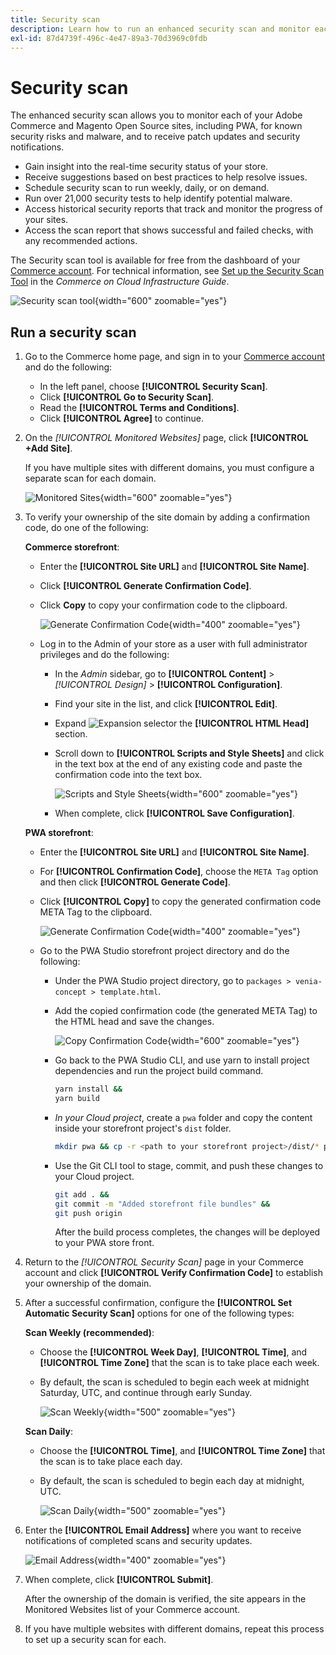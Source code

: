 ```yaml
---
title: Security scan
description: Learn how to run an enhanced security scan and monitor each of your Adobe Commerce and Magento Open Source sites.
exl-id: 87d4739f-496c-4e47-89a3-70d3969c0fdb
---
```

# Security scan

The enhanced security scan allows you to monitor each of your Adobe Commerce and Magento Open Source sites, including PWA, for known security risks and malware, and to receive patch updates and security notifications.

- Gain insight into the real-time security status of your store.
- Receive suggestions based on best practices to help resolve issues.
- Schedule security scan to run weekly, daily, or on demand.
- Run over 21,000 security tests to help identify potential malware.
- Access historical security reports that track and monitor the progress of your sites.
- Access the scan report that shows successful and failed checks, with any recommended actions.

The Security scan tool is available for free from the dashboard of your [Commerce account](../getting-started/commerce-account-create.md). For technical information, see [Set up the Security Scan Tool](https://experienceleague.adobe.com/docs/commerce-cloud-service/user-guide/launch/overview.html#set-up-the-security-scan-tool) in the _Commerce on Cloud Infrastructure Guide_.

![Security scan tool](./assets/magento-security-scan.png){width="600" zoomable="yes"}

## Run a security scan

1. Go to the Commerce home page, and sign in to your [Commerce account](../getting-started/commerce-account-create.md) and do the following:

   - In the left panel, choose **[!UICONTROL Security Scan]**.
   - Click **[!UICONTROL Go to Security Scan]**.
   - Read the **[!UICONTROL Terms and Conditions]**.
   - Click **[!UICONTROL Agree]** to continue.

1. On the _[!UICONTROL Monitored Websites]_ page, click **[!UICONTROL +Add Site]**.

   If you have multiple sites with different domains, you must configure a separate scan for each domain.

   ![Monitored Sites](./assets/monitored-website.png){width="600" zoomable="yes"}

1. To verify your ownership of the site domain by adding a confirmation code, do one of the following:

   **Commerce storefront**:

   - Enter the **[!UICONTROL Site URL]** and **[!UICONTROL Site Name]**.
   - Click **[!UICONTROL Generate Confirmation Code]**.
   - Click **Copy** to copy your confirmation code to the clipboard.

      ![Generate Confirmation Code](./assets/scan-site1.png){width="400" zoomable="yes"}

   - Log in to the Admin of your store as a user with full administrator privileges and do the following:

      - In the _Admin_ sidebar, go to **[!UICONTROL Content]** > _[!UICONTROL Design]_ > **[!UICONTROL Configuration]**.
      - Find your site in the list, and click **[!UICONTROL Edit]**.
      - Expand ![Expansion selector](../assets/icon-display-expand.png) the **[!UICONTROL HTML Head]** section.
      - Scroll down to **[!UICONTROL Scripts and Style Sheets]** and click in the text box at the end of any existing code and paste the confirmation code into the text box.

         ![Scripts and Style Sheets](./assets/scan-paste-code.png){width="600" zoomable="yes"}

      - When complete, click **[!UICONTROL Save Configuration]**.

   **PWA storefront**:

   - Enter the **[!UICONTROL Site URL]** and **[!UICONTROL Site Name]**.

   - For **[!UICONTROL Confirmation Code]**, choose the `META Tag` option and then click **[!UICONTROL Generate Code]**.

   - Click **[!UICONTROL Copy]** to copy the generated confirmation code META Tag to the clipboard.

      ![Generate Confirmation Code](./assets/scan-site2.png){width="400" zoomable="yes"}

   - Go to the PWA Studio storefront project directory and do the following:

      - Under the PWA Studio project directory, go to `packages > venia-concept > template.html`.
      - Add the copied confirmation code (the generated META Tag) to the HTML head and save the changes.

         ![Copy Confirmation Code](./assets/code-pwa.png){width="600" zoomable="yes"}

      - Go back to the PWA Studio CLI, and use yarn to install project dependencies and run the project build command.

        ```sh
        yarn install &&
        yarn build
        ```

      - *In your Cloud project*, create a `pwa` folder and copy the content inside your storefront project's `dist` folder.

         ```sh
         mkdir pwa && cp -r <path to your storefront project>/dist/* pwa
         ```

      - Use the Git CLI tool to stage, commit, and push these changes to your Cloud project.

         ```sh
         git add . &&
         git commit -m "Added storefront file bundles" &&
         git push origin
         ```

         After the build process completes, the changes will be deployed to your PWA store front.

1. Return to the _[!UICONTROL Security Scan]_ page in your Commerce account and click **[!UICONTROL Verify Confirmation Code]** to establish your ownership of the domain.

1. After a successful confirmation, configure the **[!UICONTROL Set Automatic Security Scan]** options for one of the following types:

   **Scan Weekly (recommended)**:

   - Choose the **[!UICONTROL Week Day]**, **[!UICONTROL Time]**, and **[!UICONTROL Time Zone]** that the scan is to take place each week.
   - By default, the scan is scheduled to begin each week at midnight Saturday, UTC, and continue through early Sunday.

      ![Scan Weekly](./assets/scan-weekly.png){width="500" zoomable="yes"}

   **Scan Daily**:

   - Choose the **[!UICONTROL Time]**, and **[!UICONTROL Time Zone]** that the scan is to take place each day.
   - By default, the scan is scheduled to begin each day at midnight, UTC.

      ![Scan Daily](./assets/scan-daily.png){width="500" zoomable="yes"}

1. Enter the **[!UICONTROL Email Address]** where you want to receive notifications of completed scans and security updates.

    ![Email Address](./assets/scan-notification-email.png){width="400" zoomable="yes"}

1. When complete, click **[!UICONTROL Submit]**.

    After the ownership of the domain is verified, the site appears in the Monitored Websites list of your Commerce account.

1. If you have multiple websites with different domains, repeat this process to set up a security scan for each.
